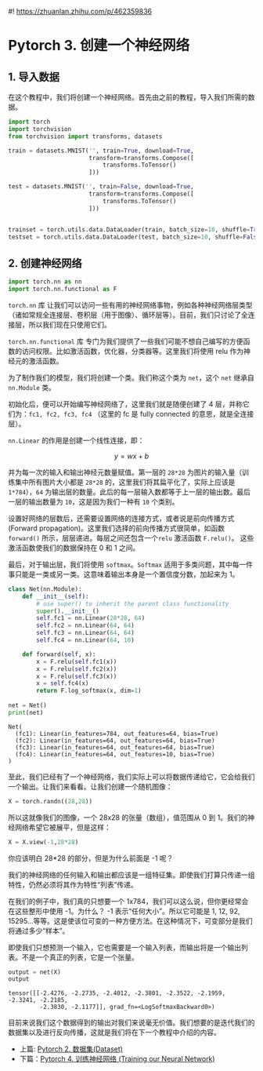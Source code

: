 #! https://zhuanlan.zhihu.com/p/462359836
# Pytorch 3. 创建一个神经网络

## 1. 导入数据

在这个教程中，我们将创建一个神经网络。首先由之前的教程，导入我们所需的数据。


```python
import torch
import torchvision
from torchvision import transforms, datasets

train = datasets.MNIST('', train=True, download=True,
                       transform=transforms.Compose([
                           transforms.ToTensor()
                       ]))

test = datasets.MNIST('', train=False, download=True,
                       transform=transforms.Compose([
                           transforms.ToTensor()
                       ]))


trainset = torch.utils.data.DataLoader(train, batch_size=10, shuffle=True)
testset = torch.utils.data.DataLoader(test, batch_size=10, shuffle=False)
```

## 2. 创建神经网络


```python
import torch.nn as nn
import torch.nn.functional as F
```

`torch.nn` 库 让我们可以访问一些有用的神经网络事物，例如各种神经网络层类型（诸如常规全连接层、卷积层（用于图像）、循环层等）。目前，我们只讨论了全连接层，所以我们现在只使用它们。

`torch.nn.functional` 库 专门为我们提供了一些我们可能不想自己编写的方便函数的访问权限。比如激活函数，优化器，分类器等。这里我们将使用 relu 作为神经元的激活函数。

为了制作我们的模型，我们将创建一个类。我们称这个类为 `net`，这个 `net` 继承自 `nn.Module` 类。

初始化后，便可以开始编写神经网络了，这里我们就是随便创建了 4 层，并称它们为：`fc1, fc2, fc3, fc4` （这里的 fc 是 fully connected 的意思，就是全连接层）。

`nn.Linear` 的作用是创建一个线性连接，即：

$$
y = wx + b
$$

并为每一次的输入和输出神经元数量赋值。第一层的 `28*28` 为图片的输入量（训练集中所有图片大小都是 `28*28` 的，这里我们将其扁平化了，实际上应该是 `1*784`），`64` 为输出层的数量。此后的每一层输入数都等于上一层的输出数。最后一层的输出数量为 `10`，这是因为我们一种有 `10` 个类别。

设置好网络的层数后，还需要设置网络的连接方式，或者说是前向传播方式 (Forward propagation)。这里我们选择的前向传播方式很简单，如函数 `forward()` 所示，层层递进。每层之间还包含一个`relu` 激活函数 `F.relu()`。 这些激活函数使我们的数据保持在 0 和 1 之间。

最后，对于输出层，我们将使用 `softmax`。`Softmax` 适用于多类问题，其中每一件事只能是一类或另一类。这意味着输出本身是一个置信度分数，加起来为 1。


```python
class Net(nn.Module):
    def __init__(self):
        # use super() to inherit the parent class functionality
        super().__init__()
        self.fc1 = nn.Linear(28*28, 64)
        self.fc2 = nn.Linear(64, 64)
        self.fc3 = nn.Linear(64, 64)
        self.fc4 = nn.Linear(64, 10)

    def forward(self, x):
        x = F.relu(self.fc1(x))
        x = F.relu(self.fc2(x))
        x = F.relu(self.fc3(x))
        x = self.fc4(x)
        return F.log_softmax(x, dim=1)
        
net = Net()
print(net)
```

    Net(
      (fc1): Linear(in_features=784, out_features=64, bias=True)
      (fc2): Linear(in_features=64, out_features=64, bias=True)
      (fc3): Linear(in_features=64, out_features=64, bias=True)
      (fc4): Linear(in_features=64, out_features=10, bias=True)
    )
    

至此，我们已经有了一个神经网络，我们实际上可以将数据传递给它，它会给我们一个输出。让我们来看看。让我们创建一个随机图像：


```python
X = torch.randn((28,28))
```

所以这就像我们的图像，一个 28x28 的张量（数组），值范围从 0 到 1。我们的神经网络希望它被展平，但是这样：


```python
X = X.view(-1,28*28)
```

你应该明白 28*28 的部分，但是为什么前面是 -1 呢？

我们的神经网络的任何输入和输出都应该是一组特征集。即使我们打算只传递一组特性，仍然必须将其作为特性“列表”传递。

在我们的例子中，我们真的只想要一个 1x784，我们可以这么说，但你更经常会在这些整形中使用 -1。为什么？ -1 表示“任何大小”。所以它可能是 1, 12, 92, 15295...等等。这是使该位可变的一种方便方法。在这种情况下，可变部分是我们将通过多少“样本”。

即使我们只想预测一个输入，它也需要是一个输入列表，而输出将是一个输出列表。不是一个真正的列表，它是一个张量。


```python
output = net(X)
output
```




    tensor([[-2.4276, -2.2735, -2.4012, -2.3801, -2.3522, -2.1959, -2.3241, -2.2185,
             -2.3830, -2.1177]], grad_fn=<LogSoftmaxBackward0>)



目前来说我们这个数据得到的输出对我们来说毫无价值。我们想要的是迭代我们的数据集以及进行反向传播，这就是我们将在下一个教程中介绍的内容。


- 上篇: [Pytorch 2. 数据集(Dataset)](https://zhuanlan.zhihu.com/p/462272165)
- 下篇：[Pytorch 4. 训练神经网络 (Training our Neural Network)](https://zhuanlan.zhihu.com/p/462610796)
